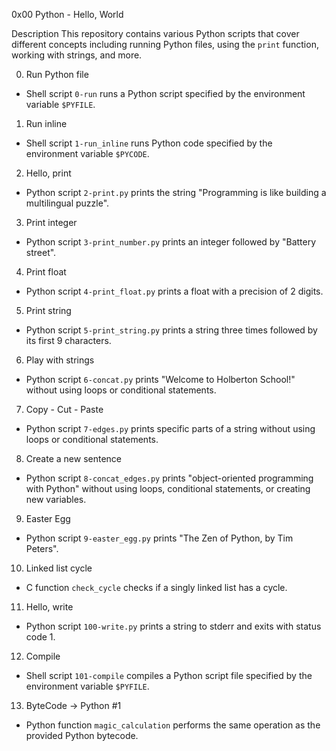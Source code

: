 0x00 Python - Hello, World

Description
This repository contains various Python scripts that cover different concepts including running Python files, using the `print` function, working with strings, and more.

0. Run Python file
- Shell script `0-run` runs a Python script specified by the environment variable `$PYFILE`.

1. Run inline
- Shell script `1-run_inline` runs Python code specified by the environment variable `$PYCODE`.

2. Hello, print
- Python script `2-print.py` prints the string "Programming is like building a multilingual puzzle".

3. Print integer
- Python script `3-print_number.py` prints an integer followed by "Battery street".

4. Print float
- Python script `4-print_float.py` prints a float with a precision of 2 digits.

5. Print string
- Python script `5-print_string.py` prints a string three times followed by its first 9 characters.

6. Play with strings
- Python script `6-concat.py` prints "Welcome to Holberton School!" without using loops or conditional statements.

7. Copy - Cut - Paste
- Python script `7-edges.py` prints specific parts of a string without using loops or conditional statements.

8. Create a new sentence
- Python script `8-concat_edges.py` prints "object-oriented programming with Python" without using loops, conditional statements, or creating new variables.

9. Easter Egg
- Python script `9-easter_egg.py` prints "The Zen of Python, by Tim Peters".

10. Linked list cycle
- C function `check_cycle` checks if a singly linked list has a cycle.

11. Hello, write
- Python script `100-write.py` prints a string to stderr and exits with status code 1.

12. Compile
- Shell script `101-compile` compiles a Python script file specified by the environment variable `$PYFILE`.

13. ByteCode -> Python #1
- Python function `magic_calculation` performs the same operation as the provided Python bytecode.
